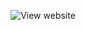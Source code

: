 
<p align="center" >
    <img src="https://user-images.githubusercontent.com/39314951/165286964-dcff506d-6db5-453a-860b-08e456a78fcd.png" title="View website" />
</p>
